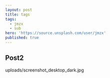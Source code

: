 ```yaml
---
layout: post
title: tags
tags:
  - jmzx
  - sub
hero: 'https://source.unsplash.com/user/jmzx'
published: true
---
```

## Post2
uploads/screenshot_desktop_dark.jpg
